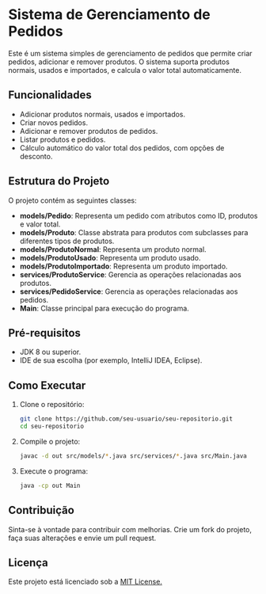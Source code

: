 # Sistema de Gerenciamento de Pedidos

Este é um sistema simples de gerenciamento de pedidos que permite criar pedidos, adicionar e remover produtos. O sistema suporta produtos normais, usados e importados, e calcula o valor total automaticamente.

## Funcionalidades

- Adicionar produtos normais, usados e importados.
- Criar novos pedidos.
- Adicionar e remover produtos de pedidos.
- Listar produtos e pedidos.
- Cálculo automático do valor total dos pedidos, com opções de desconto.

## Estrutura do Projeto

O projeto contém as seguintes classes:

- **models/Pedido**: Representa um pedido com atributos como ID, produtos e valor total.
- **models/Produto**: Classe abstrata para produtos com subclasses para diferentes tipos de produtos.
- **models/ProdutoNormal**: Representa um produto normal.
- **models/ProdutoUsado**: Representa um produto usado.
- **models/ProdutoImportado**: Representa um produto importado.
- **services/ProdutoService**: Gerencia as operações relacionadas aos produtos.
- **services/PedidoService**: Gerencia as operações relacionadas aos pedidos.
- **Main**: Classe principal para execução do programa.

## Pré-requisitos

- JDK 8 ou superior.
- IDE de sua escolha (por exemplo, IntelliJ IDEA, Eclipse).

## Como Executar

1. Clone o repositório:
   ```bash
   git clone https://github.com/seu-usuario/seu-repositorio.git
   cd seu-repositorio
2. Compile o projeto:
    ```bash
    javac -d out src/models/*.java src/services/*.java src/Main.java
3. Execute o programa:
    ```bash
    java -cp out Main

## Contribuição

Sinta-se à vontade para contribuir com melhorias. Crie um fork do projeto, faça suas alterações e envie um pull request.

## Licença

Este projeto está licenciado sob a [MIT License.](https://opensource.org/license/mit)

